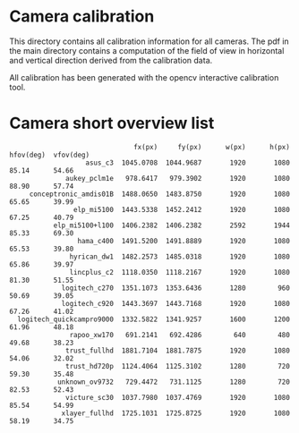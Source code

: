 # Camera calibration

This directory contains all calibration information for all cameras. The pdf in the main directory contains a computation of the field of view in horizontal and vertical direction derived from the calibration data.

All calibration has been generated with the opencv interactive calibration tool.

# Camera short overview list

                                   fx(px)     fy(px)      w(px)      h(px)  hfov(deg)  vfov(deg)
                       asus_c3  1045.0708  1044.9687       1920       1080      85.14      54.66 
                  aukey_pclm1e   978.6417   979.3902       1920       1080      88.90      57.74 
         conceptronic_amdis01B  1488.0650  1483.8750       1920       1080      65.65      39.99 
                    elp_mi5100  1443.5338  1452.2412       1920       1080      67.25      40.79 
               elp_mi5100+l100  1406.2382  1406.2382       2592       1944      85.33      69.30 
                     hama_c400  1491.5200  1491.8889       1920       1080      65.53      39.80 
                   hyrican_dw1  1482.2573  1485.0318       1920       1080      65.86      39.97 
                   lincplus_c2  1118.0350  1118.2167       1920       1080      81.30      51.55 
                 logitech_c270  1351.1073  1353.6436       1280        960      50.69      39.05 
                 logitech_c920  1443.3697  1443.7168       1920       1080      67.26      41.02 
      logitech_quickcampro9000  1332.5822  1341.9257       1600       1200      61.96      48.18 
                   rapoo_xw170   691.2141   692.4286        640        480      49.68      38.23 
                  trust_fullhd  1881.7104  1881.7875       1920       1080      54.06      32.02 
                  trust_hd720p  1124.4064  1125.3102       1280        720      59.30      35.48 
                unknown_ov9732   729.4472   731.1125       1280        720      82.53      52.43 
                  victure_sc30  1037.7980  1037.4769       1920       1080      85.54      54.99 
                 xlayer_fullhd  1725.1031  1725.8725       1920       1080      58.19      34.75



